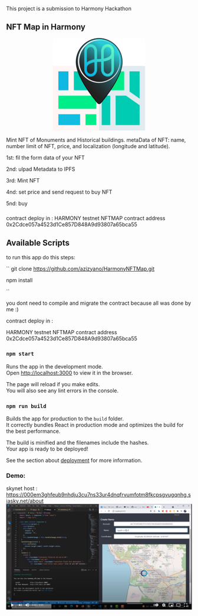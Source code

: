 This project is a submission to Harmony Hackathon 

## NFT Map in Harmony
<p align="center">
  <img  width="250" height="250" src="https://github.com/azizyano/HarmonyNFTMap/blob/master/src/logos/MapsLoga.png">
</p>


Mint NFT of Monuments and Historical buildings. metaData of NFT: name, number limit of NFT, price, and localization (longitude and latitude).

1st: fil the form data of your NFT

2nd: ulpad Metadata to IPFS 

3rd:  Mint NFT 

4nd: set price and send request to buy NFT 

5nd: buy 


### 
contract deploy in :
HARMONY testnet 
NFTMAP contract address
0x2Cdce057a4523d1Ce857D848A9d93807a65bca55

### 

## Available Scripts

to run this app do this steps:

`` 
git clone https://github.com/azizyano/HarmonyNFTMap.git

npm install 

``

you dont need to compile and migrate the contract because all was done by me :) 

contract deploy in :

HARMONY testnet NFTMAP contract address
0x2Cdce057a4523d1Ce857D848A9d93807a65bca55


### `npm start`

Runs the app in the development mode.<br>
Open [http://localhost:3000](http://localhost:3000) to view it in the browser.

The page will reload if you make edits.<br>
You will also see any lint errors in the console.

### `npm run build`

Builds the app for production to the `build` folder.<br>
It correctly bundles React in production mode and optimizes the build for the best performance.

The build is minified and the filenames include the hashes.<br>
Your app is ready to be deployed!

See the section about [deployment](https://facebook.github.io/create-react-app/docs/deployment) for more information.

### Demo:
skynet host : https://000em3ghfeub9nhdju3cu7ns33ur4dnqfrvumfotm8fkcpsgvugqnhg.siasky.net/about
[![IMAGE ALT TEXT HERE](https://github.com/azizyano/HarmonyNFTMap/blob/master/src/logos/demo.png)](https://www.youtube.com/watch?v=__mAgcmMEHs)
